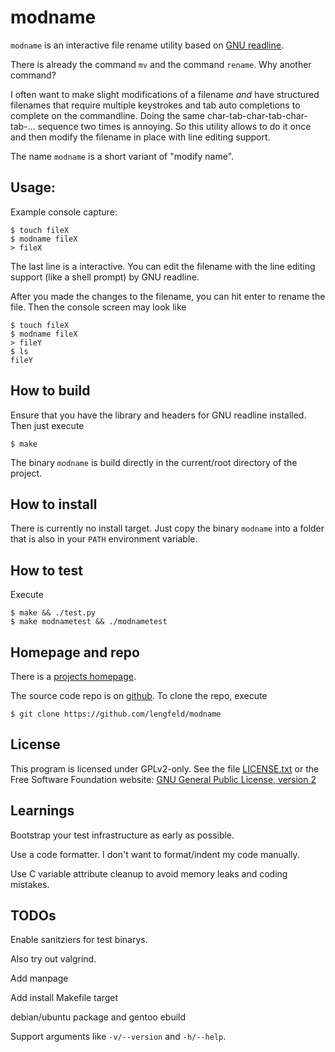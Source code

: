 
# modname

`modname` is an interactive file rename utility based on [GNU readline][readline].

There is already the command `mv` and the command `rename`. Why another
command?

I often want to make slight modifications of a filename _and_ have structured
filenames that require multiple keystrokes and tab auto completions to complete
on the commandline. Doing the same char-tab-char-tab-char-tab-... sequence two
times is annoying. So this utility allows to do it once and then modify the
filename in place with line editing support.

The name `modname` is a short variant of "modify name".

[readline]: https://tiswww.case.edu/php/chet/readline/rltop.html


## Usage:

Example console capture:

    $ touch fileX
    $ modname fileX
    > fileX

The last line is a interactive. You can edit the filename with the line editing
support (like a shell prompt) by GNU readline.

After you made the changes to the filename, you can hit enter to rename the
file. Then the console screen may look like

    $ touch fileX
    $ modname fileX
    > fileY
    $ ls
    fileY


## How to build

Ensure that you have the library and headers for GNU readline installed.
Then just execute

    $ make

The binary `modname` is build directly in the current/root directory of the
project.


## How to install

There is currently no install target. Just copy the binary `modname` into a
folder that is also in your `PATH` environment variable.


## How to test

Execute

    $ make && ./test.py
    $ make modnametest && ./modnametest


## Homepage and repo

There is a [projects homepage](https://stefan.lengfeld.xyz/projects/modname/).

The source code repo is on [github]. To clone the repo, execute

    $ git clone https://github.com/lengfeld/modname

[github]: https://github.com/lengfeld/modname


## License

This program is licensed under GPLv2-only. See the file
[LICENSE.txt](LICENSE.txt) or the Free Software Foundation website:
[GNU General Public License, version 2][fsf]

[fsf]: https://www.gnu.org/licenses/old-licenses/gpl-2.0.en.html


## Learnings

Bootstrap your test infrastructure as early as possible.

Use a code formatter. I don't want to format/indent my code manually.

Use C variable attribute cleanup to avoid memory leaks and coding mistakes.


## TODOs

Enable sanitziers for test binarys.

Also try out valgrind.

Add manpage

Add install Makefile target

debian/ubuntu package and gentoo ebuild

Support arguments like `-v/--version` and `-h/--help`.
